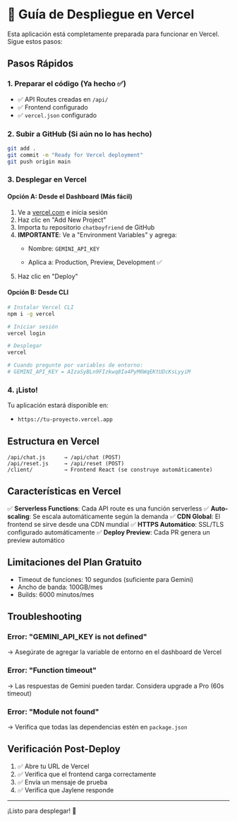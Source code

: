 # 🚀 Guía de Despliegue en Vercel

Esta aplicación está completamente preparada para funcionar en Vercel. Sigue estos pasos:

## Pasos Rápidos

### 1. Preparar el código (Ya hecho ✅)
- ✅ API Routes creadas en `/api/`
- ✅ Frontend configurado
- ✅ `vercel.json` configurado

### 2. Subir a GitHub (Si aún no lo has hecho)

```bash
git add .
git commit -m "Ready for Vercel deployment"
git push origin main
```

### 3. Desplegar en Vercel

#### Opción A: Desde el Dashboard (Más fácil)

1. Ve a [vercel.com](https://vercel.com) e inicia sesión
2. Haz clic en "Add New Project"
3. Importa tu repositorio `chatboyfriend` de GitHub
4. **IMPORTANTE**: Ve a "Environment Variables" y agrega:
   - Nombre: `GEMINI_API_KEY`
   
   - Aplica a: Production, Preview, Development ✅
5. Haz clic en "Deploy"

#### Opción B: Desde CLI

```bash
# Instalar Vercel CLI
npm i -g vercel

# Iniciar sesión
vercel login

# Desplegar
vercel

# Cuando pregunte por variables de entorno:
# GEMINI_API_KEY = AIzaSyBLn9FIzkwq8Ia4PyM6WqEKtUDcKsLyyiM
```

### 4. ¡Listo!

Tu aplicación estará disponible en:
- `https://tu-proyecto.vercel.app`

## Estructura en Vercel

```
/api/chat.js      → /api/chat (POST)
/api/reset.js     → /api/reset (POST)
/client/          → Frontend React (se construye automáticamente)
```

## Características en Vercel

✅ **Serverless Functions**: Cada API route es una función serverless
✅ **Auto-scaling**: Se escala automáticamente según la demanda
✅ **CDN Global**: El frontend se sirve desde una CDN mundial
✅ **HTTPS Automático**: SSL/TLS configurado automáticamente
✅ **Deploy Preview**: Cada PR genera un preview automático

## Limitaciones del Plan Gratuito

- Timeout de funciones: 10 segundos (suficiente para Gemini)
- Ancho de banda: 100GB/mes
- Builds: 6000 minutos/mes

## Troubleshooting

### Error: "GEMINI_API_KEY is not defined"
→ Asegúrate de agregar la variable de entorno en el dashboard de Vercel

### Error: "Function timeout"
→ Las respuestas de Gemini pueden tardar. Considera upgrade a Pro (60s timeout)

### Error: "Module not found"
→ Verifica que todas las dependencias estén en `package.json`

## Verificación Post-Deploy

1. ✅ Abre tu URL de Vercel
2. ✅ Verifica que el frontend carga correctamente
3. ✅ Envía un mensaje de prueba
4. ✅ Verifica que Jaylene responde

---

¡Listo para desplegar! 🎉
